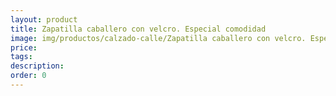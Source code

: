 ```yaml
---
layout: product
title: Zapatilla caballero con velcro. Especial comodidad
image: img/productos/calzado-calle/Zapatilla caballero con velcro. Especial comodidad.webp
price: 
tags: 
description: 
order: 0
---
```

